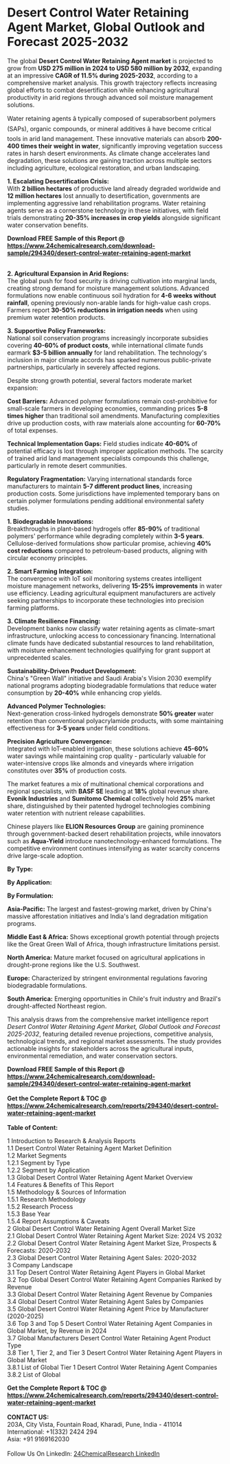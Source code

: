 <h1>Desert Control Water Retaining Agent Market, Global Outlook and Forecast 2025-2032</h1><p>The global <strong>Desert Control Water Retaining Agent market</strong> is projected to grow from <strong>USD 275 million in 2024 to USD 580 million by 2032</strong>, expanding at an impressive <strong>CAGR of 11.5% during 2025-2032</strong>, according to a comprehensive market analysis. This growth trajectory reflects increasing global efforts to combat desertification while enhancing agricultural productivity in arid regions through advanced soil moisture management solutions.</p><p>Water retaining agents â typically composed of superabsorbent polymers (SAPs), organic compounds, or mineral additives â have become critical tools in arid land management. These innovative materials can absorb <strong>200-400 times their weight in water</strong>, significantly improving vegetation success rates in harsh desert environments. As climate change accelerates land degradation, these solutions are gaining traction across multiple sectors including agriculture, ecological restoration, and urban landscaping.</p><p><strong>1. Escalating Desertification Crisis:</strong><br>
With <strong>2 billion hectares</strong> of productive land already degraded worldwide and <strong>12 million hectares</strong> lost annually to desertification, governments are implementing aggressive land rehabilitation programs. Water retaining agents serve as a cornerstone technology in these initiatives, with field trials demonstrating <strong>20-35% increases in crop yields</strong> alongside significant water conservation benefits.</p><div><b>Download FREE Sample of this Report @ 
            <a href="https://www.24chemicalresearch.com/download-sample/294340/desert-control-water-retaining-agent-market">
            https://www.24chemicalresearch.com/download-sample/294340/desert-control-water-retaining-agent-market</a></b></div><br><p><strong>2. Agricultural Expansion in Arid Regions:</strong><br>
The global push for food security is driving cultivation into marginal lands, creating strong demand for moisture management solutions. Advanced formulations now enable continuous soil hydration for <strong>4-6 weeks without rainfall</strong>, opening previously non-arable lands for high-value cash crops. Farmers report <strong>30-50% reductions in irrigation needs</strong> when using premium water retention products.</p><p><strong>3. Supportive Policy Frameworks:</strong><br>
National soil conservation programs increasingly incorporate subsidies covering <strong>40-60% of product costs</strong>, while international climate funds earmark <strong>$3-5 billion annually</strong> for land rehabilitation. The technology's inclusion in major climate accords has sparked numerous public-private partnerships, particularly in severely affected regions.</p><p>Despite strong growth potential, several factors moderate market expansion:</p><p><strong>Cost Barriers:</strong> Advanced polymer formulations remain cost-prohibitive for small-scale farmers in developing economies, commanding prices <strong>5-8 times higher</strong> than traditional soil amendments. Manufacturing complexities drive up production costs, with raw materials alone accounting for <strong>60-70%</strong> of total expenses.</p><p><strong>Technical Implementation Gaps:</strong> Field studies indicate <strong>40-60%</strong> of potential efficacy is lost through improper application methods. The scarcity of trained arid land management specialists compounds this challenge, particularly in remote desert communities.</p><p><strong>Regulatory Fragmentation:</strong> Varying international standards force manufacturers to maintain <strong>5-7 different product lines</strong>, increasing production costs. Some jurisdictions have implemented temporary bans on certain polymer formulations pending additional environmental safety studies.</p><p><strong>1. Biodegradable Innovations:</strong><br>
Breakthroughs in plant-based hydrogels offer <strong>85-90%</strong> of traditional polymers' performance while degrading completely within <strong>3-5 years</strong>. Cellulose-derived formulations show particular promise, achieving <strong>40% cost reductions</strong> compared to petroleum-based products, aligning with circular economy principles.</p><p><strong>2. Smart Farming Integration:</strong><br>
The convergence with IoT soil monitoring systems creates intelligent moisture management networks, delivering <strong>15-25% improvements</strong> in water use efficiency. Leading agricultural equipment manufacturers are actively seeking partnerships to incorporate these technologies into precision farming platforms.</p><p><strong>3. Climate Resilience Financing:</strong><br>
Development banks now classify water retaining agents as climate-smart infrastructure, unlocking access to concessionary financing. International climate funds have dedicated substantial resources to land rehabilitation, with moisture enhancement technologies qualifying for grant support at unprecedented scales.</p><p><strong>Sustainability-Driven Product Development:</strong><br>
China's "Green Wall" initiative and Saudi Arabia's Vision 2030 exemplify national programs adopting biodegradable formulations that reduce water consumption by <strong>20-40%</strong> while enhancing crop yields.</p><p><strong>Advanced Polymer Technologies:</strong><br>
Next-generation cross-linked hydrogels demonstrate <strong>50% greater</strong> water retention than conventional polyacrylamide products, with some maintaining effectiveness for <strong>3-5 years</strong> under field conditions.</p><p><strong>Precision Agriculture Convergence:</strong><br>
Integrated with IoT-enabled irrigation, these solutions achieve <strong>45-60%</strong> water savings while maintaining crop quality - particularly valuable for water-intensive crops like almonds and vineyards where irrigation constitutes over <strong>35%</strong> of production costs.</p><p>The market features a mix of multinational chemical corporations and regional specialists, with <strong>BASF SE</strong> leading at <strong>18%</strong> global revenue share. <strong>Evonik Industries</strong> and <strong>Sumitomo Chemical</strong> collectively hold <strong>25%</strong> market share, distinguished by their patented hydrogel technologies combining water retention with nutrient release capabilities.</p><p>Chinese players like <strong>ELION Resources Group</strong> are gaining prominence through government-backed desert rehabilitation projects, while innovators such as <strong>Aqua-Yield</strong> introduce nanotechnology-enhanced formulations. The competitive environment continues intensifying as water scarcity concerns drive large-scale adoption.</p><p><strong>By Type:</strong></p><p><strong>By Application:</strong></p><p><strong>By Formulation:</strong></p><p><strong>Asia-Pacific:</strong> The largest and fastest-growing market, driven by China's massive afforestation initiatives and India's land degradation mitigation programs.</p><p><strong>Middle East &amp; Africa:</strong> Shows exceptional growth potential through projects like the Great Green Wall of Africa, though infrastructure limitations persist.</p><p><strong>North America:</strong> Mature market focused on agricultural applications in drought-prone regions like the U.S. Southwest.</p><p><strong>Europe:</strong> Characterized by stringent environmental regulations favoring biodegradable formulations.</p><p><strong>South America:</strong> Emerging opportunities in Chile's fruit industry and Brazil's drought-affected Northeast region.</p><p>This analysis draws from the comprehensive market intelligence report <em>Desert Control Water Retaining Agent Market, Global Outlook and Forecast 2025-2032</em>, featuring detailed revenue projections, competitive analysis, technological trends, and regional market assessments. The study provides actionable insights for stakeholders across the agricultural inputs, environmental remediation, and water conservation sectors.</p><div><b>Download FREE Sample of this Report @ 
            <a href="https://www.24chemicalresearch.com/download-sample/294340/desert-control-water-retaining-agent-market">
            https://www.24chemicalresearch.com/download-sample/294340/desert-control-water-retaining-agent-market</a></b></div><br><div><b>Get the Complete Report & TOC @ 
            <a href="https://www.24chemicalresearch.com/reports/294340/desert-control-water-retaining-agent-market">
            https://www.24chemicalresearch.com/reports/294340/desert-control-water-retaining-agent-market</a></b></div><br>
            <b>Table of Content:</b><p>1 Introduction to Research & Analysis Reports<br />
 1.1 Desert Control Water Retaining Agent Market Definition<br />
 1.2 Market Segments<br />
 1.2.1 Segment by Type<br />
 1.2.2 Segment by Application<br />
 1.3 Global Desert Control Water Retaining Agent Market Overview<br />
 1.4 Features & Benefits of This Report<br />
 1.5 Methodology & Sources of Information<br />
 1.5.1 Research Methodology<br />
 1.5.2 Research Process<br />
 1.5.3 Base Year<br />
 1.5.4 Report Assumptions & Caveats<br />
2 Global Desert Control Water Retaining Agent Overall Market Size<br />
 2.1 Global Desert Control Water Retaining Agent Market Size: 2024 VS 2032<br />
 2.2 Global Desert Control Water Retaining Agent Market Size, Prospects & Forecasts: 2020-2032<br />
 2.3 Global Desert Control Water Retaining Agent Sales: 2020-2032<br />
3 Company Landscape<br />
 3.1 Top Desert Control Water Retaining Agent Players in Global Market<br />
 3.2 Top Global Desert Control Water Retaining Agent Companies Ranked by Revenue<br />
 3.3 Global Desert Control Water Retaining Agent Revenue by Companies<br />
 3.4 Global Desert Control Water Retaining Agent Sales by Companies<br />
 3.5 Global Desert Control Water Retaining Agent Price by Manufacturer (2020-2025)<br />
 3.6 Top 3 and Top 5 Desert Control Water Retaining Agent Companies in Global Market, by Revenue in 2024<br />
 3.7 Global Manufacturers Desert Control Water Retaining Agent Product Type<br />
 3.8 Tier 1, Tier 2, and Tier 3 Desert Control Water Retaining Agent Players in Global Market<br />
 3.8.1 List of Global Tier 1 Desert Control Water Retaining Agent Companies<br />
 3.8.2 List of Global </p><div><b>Get the Complete Report & TOC @ 
            <a href="https://www.24chemicalresearch.com/reports/294340/desert-control-water-retaining-agent-market">
            https://www.24chemicalresearch.com/reports/294340/desert-control-water-retaining-agent-market</a></b></div><br><b>CONTACT US:</b><br>
            203A, City Vista, Fountain Road, Kharadi, Pune, India - 411014<br>
            International: +1(332) 2424 294<br>
            Asia: +91 9169162030 <br><br>
            Follow Us On LinkedIn: <a href="https://www.linkedin.com/company/24chemicalresearch/">24ChemicalResearch LinkedIn</a>